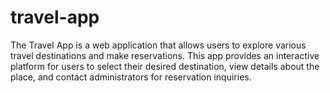 # travel-app
The Travel App is a web application that allows users to explore various travel destinations and make reservations. This app provides an interactive platform for users to select their desired destination, view details about the place, and contact administrators for reservation inquiries.
